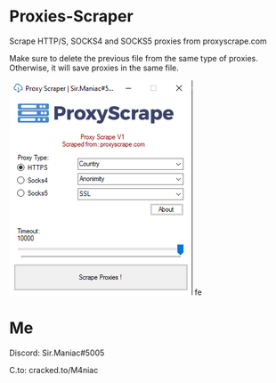 # Proxies-Scraper
Scrape HTTP/S, SOCKS4 and SOCKS5 proxies from proxyscrape.com

Make sure to delete the previous file from the same type of proxies. Otherwise, it will save proxies in the same file.

![](image/Screenshot_1.png)
fe
# Me
Discord: Sir.Maniac#5005

C.to: cracked.to/M4niac
